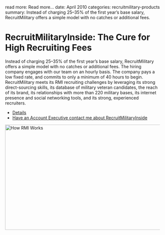 read more: Read more&hellip;
date: April 2010
categories: recruitmilitary-products
summary: Instead of charging 25&ndash;35% of the first year&#8217;s base salary, RecruitMilitary offers a simple model with no catches or additional fees.

# RecruitMilitaryInside: The Cure for High Recruiting Fees

Instead of charging 25&ndash;35% of the first year&#8217;s base salary, RecruitMilitary offers a simple model with no catches or additional fees. The hiring company engages with our team on an hourly basis. The company pays a low fixed rate, and commits to only a minimum of 40 hours to begin. RecruitMilitary meets its RMI recruiting challenges by leveraging its strong direct-sourcing skills, its database of military veteran candidates, the reach of its brand, its relationships with more than 220 military bases, its internet presence and social networking tools, and its strong, experienced recruiters.

* [Details](http://www2.recruitmilitary.com/employers/rmi)
* [Have an Account Executive contact me about RecruitMilitaryInside](http://www2.recruitmilitary.com/contact)

<img src="/attachments/how_rmi_works.png" width="550" height="343" alt="How RMI Works" />
